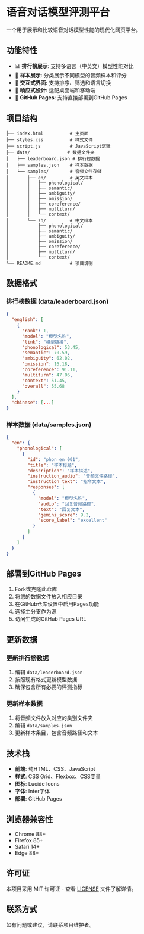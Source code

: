 # 语音对话模型评测平台

一个用于展示和比较语音对话模型性能的现代化网页平台。

## 功能特性

- 📊 **排行榜展示**: 支持多语言（中英文）模型性能对比
- 🎵 **样本展示**: 分类展示不同模型的音频样本和评分
- 🔄 **交互式界面**: 支持排序、筛选和语言切换
- 📱 **响应式设计**: 适配桌面端和移动端
- 🚀 **GitHub Pages**: 支持直接部署到GitHub Pages

## 项目结构

```
├── index.html          # 主页面
├── styles.css          # 样式文件
├── script.js           # JavaScript逻辑
├── data/              # 数据文件夹
│   ├── leaderboard.json # 排行榜数据
│   ├── samples.json    # 样本数据
│   └── samples/        # 音频文件存储
│       ├── en/         # 英文样本
│       │   ├── phonological/
│       │   ├── semantic/
│       │   ├── ambiguity/
│       │   ├── omission/
│       │   ├── coreference/
│       │   ├── multiturn/
│       │   └── context/
│       └── zh/         # 中文样本
│           ├── phonological/
│           ├── semantic/
│           ├── ambiguity/
│           ├── omission/
│           ├── coreference/
│           ├── multiturn/
│           └── context/
└── README.md           # 项目说明
```

## 数据格式

### 排行榜数据 (data/leaderboard.json)

```json
{
  "english": [
    {
      "rank": 1,
      "model": "模型名称",
      "link": "模型链接",
      "phonological": 53.45,
      "semantic": 70.59,
      "ambiguity": 62.02,
      "omission": 16.18,
      "coreference": 91.11,
      "multiturn": 47.06,
      "context": 51.45,
      "overall": 55.68
    }
  ],
  "chinese": [...]
}
```

### 样本数据 (data/samples.json)

```json
{
  "en": {
    "phonological": [
      {
        "id": "phon_en_001",
        "title": "样本标题",
        "description": "样本描述",
        "instruction_audio": "音频文件路径",
        "instruction_text": "指令文本",
        "responses": [
          {
            "model": "模型名称",
            "audio": "回复音频路径",
            "text": "回复文本",
            "gemini_score": 9.2,
            "score_label": "excellent"
          }
        ]
      }
    ]
  }
}
```

## 部署到GitHub Pages

1. Fork或克隆此仓库
2. 将您的数据文件放入相应目录
3. 在GitHub仓库设置中启用Pages功能
4. 选择主分支作为源
5. 访问生成的GitHub Pages URL

## 更新数据

### 更新排行榜数据

1. 编辑 `data/leaderboard.json`
2. 按照现有格式更新模型数据
3. 确保包含所有必要的评测指标

### 更新样本数据

1. 将音频文件放入对应的类别文件夹
2. 编辑 `data/samples.json`
3. 更新样本条目，包含音频路径和文本

## 技术栈

- **前端**: 纯HTML、CSS、JavaScript
- **样式**: CSS Grid、Flexbox、CSS变量
- **图标**: Lucide Icons
- **字体**: Inter字体
- **部署**: GitHub Pages

## 浏览器兼容性

- Chrome 88+
- Firefox 85+
- Safari 14+
- Edge 88+



## 许可证

本项目采用 MIT 许可证 - 查看 [LICENSE](LICENSE) 文件了解详情。

## 联系方式

如有问题或建议，请联系项目维护者。
